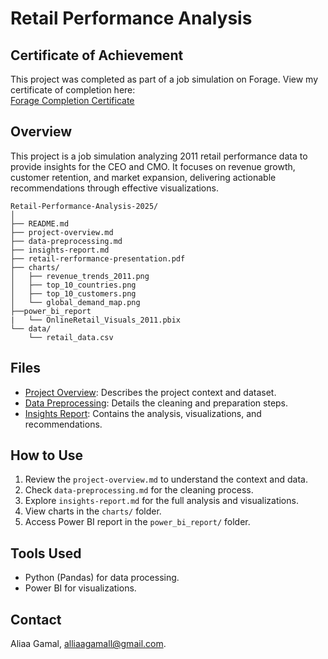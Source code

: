# Retail Performance Analysis

## Certificate of Achievement
This project was completed as part of a job simulation on Forage. View my certificate of completion here:  
[Forage Completion Certificate](https://forage-uploads-prod.s3.amazonaws.com/completion-certificates/ifobHAoMjQs9s6bKS/MyXvBcppsW2FkNYCX_ifobHAoMjQs9s6bKS_zM6Eu52TcCx6nTYCa_1748974432663_completion_certificate.pdf)

## Overview
This project is a job simulation analyzing 2011 retail performance data to provide insights for the CEO and CMO. It focuses on revenue growth, customer retention, and market expansion, delivering actionable recommendations through effective visualizations.

```
Retail-Performance-Analysis-2025/
│
├── README.md           
├── project-overview.md     
├── data-preprocessing.md   
├── insights-report.md 
├── retail-rerformance-presentation.pdf   
├── charts/                  
│   ├── revenue_trends_2011.png
│   ├── top_10_countries.png
│   ├── top_10_customers.png
│   └── global_demand_map.png
├──power_bi_report
|   └── OnlineRetail_Visuals_2011.pbix
└── data/                  
    └── retail_data.csv
```

## Files
- [Project Overview](project-overview.md): Describes the project context and dataset.
- [Data Preprocessing](data-preprocessing.md): Details the cleaning and preparation steps.
- [Insights Report](insights-report.md): Contains the analysis, visualizations, and recommendations.

## How to Use
1. Review the `project-overview.md` to understand the context and data.
2. Check `data-preprocessing.md` for the cleaning process.
3. Explore `insights-report.md` for the full analysis and visualizations.
4. View charts in the `charts/` folder.
5. Access Power BI report in the `power_bi_report/` folder.

## Tools Used
- Python (Pandas) for data processing.
- Power BI for visualizations.

## Contact
Aliaa Gamal, [alliaagamall@gmail.com](alliaagamall@gmail.com).
